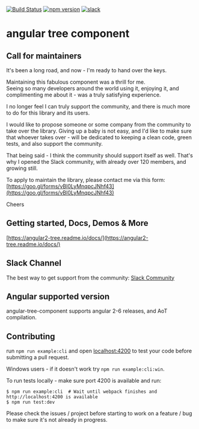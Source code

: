 [![Build Status](https://circleci.com/gh/500tech/angular-tree-component.svg?style=svg)](https://circleci.com/gh/500tech/angular-tree-component)
[![npm version](https://badge.fury.io/js/angular-tree-component.svg)](https://badge.fury.io/js/angular-tree-component)
<a href="https://angular-tree-component.herokuapp.com/"><img src="https://angular-tree-component.herokuapp.com/badge.svg" alt="slack" ></a>
# angular tree component

## Call for maintainers
It's been a long road, and now - I'm ready to hand over the keys.

Maintaining this fabulous component was a thrill for me.  
Seeing so many developers around the world using it, enjoying it, and complimenting me about it - was a truly satisfying experience.  

I no longer feel I can truly support the community, and there is much more to do for this library and its users.

I would like to propose someone or some company from the community to take over the library.
Giving up a baby is not easy, and I'd like to make sure that whoever takes over - will be dedicated to keeping a clean code, green tests, and also support the community.

That being said - I think the community should support itself as well.
That's why I opened the Slack community, with already over 120 members, and growing still.

To apply to maintain the library, please contact me via this form:
[https://goo.gl/forms/vBl0LyMnqpcJNhf43](https://goo.gl/forms/vBl0LyMnqpcJNhf43)

Cheers

## Getting started, Docs, Demos & More
[https://angular2-tree.readme.io/docs/](https://angular2-tree.readme.io/docs/)

## Slack Channel
The best way to get support from the community:
[Slack Community](https://angular-tree-component.herokuapp.com/)

## Angular supported version
angular-tree-component supports angular 2-6 releases, and AoT compilation.

## Contributing
run `npm run example:cli` and open [localhost:4200](http://localhost:4200) to test your code before submitting a pull request.  

Windows users - if it doesn't work try `npm run example:cli:win`.  

To run tests locally - make sure port 4200 is available and run:
```
$ npm run example:cli  # Wait until webpack finishes and http://localhost:4200 is available
$ npm run test:dev
```

Please check the issues / project before starting to work on a feature / bug to make sure it's not already in progress.
